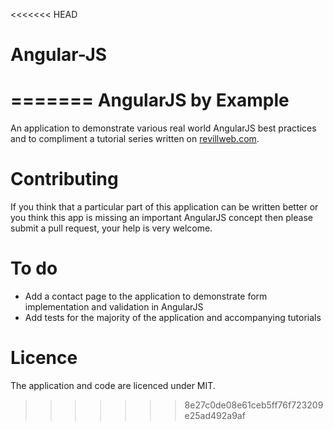 <<<<<<< HEAD
# Angular-JS
=======
AngularJS by Example
===

An application to demonstrate various real world AngularJS best practices and to compliment a tutorial series written on [revillweb.com](http://www.revillweb.com/).

Contributing
===

If you think that a particular part of this application can be written better or you think this app is missing an important AngularJS concept then please submit a pull request, your help is very welcome.

To do
===

* Add a contact page to the application to demonstrate form implementation and validation in AngularJS
* Add tests for the majority of the application and accompanying tutorials

Licence
===

The application and code are licenced under MIT.
>>>>>>> 8e27c0de08e61ceb5ff76f723209e25ad492a9af

